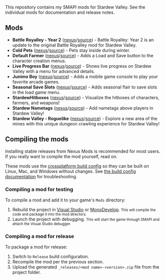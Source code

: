 This repository contains my SMAPI mods for Stardew Valley. See the individual mods for documentation and release notes.

## Mods

* **Battle Royalley - Year 2** ([nexus](https://www.nexusmods.com/stardewvalley/mods/9891)/[source](https://github.com/tylergibbs2/StardewValleyMods/tree/master/BattleRoyale)) - Battle Royalley: Year 2 is an update to the original Battle Royalley mod for Stardew Valley.
* **Cold Pets** ([nexus](https://www.nexusmods.com/stardewvalley/mods/14379)/[source](https://github.com/tylergibbs2/StardewValleyMods/tree/master/ColdPets)) - Pets stay inside during winter.
* **Default Farmer** ([nexus](https://www.nexusmods.com/stardewvalley/mods/12421)/[source](https://github.com/tylergibbs2/StardewValleyMods/tree/master/DefaultFarmer)) - Adds a Load and Save button to the character creation menus.
* **Live Progress Bar** ([nexus](https://www.nexusmods.com/stardewvalley/mods/7330)/[source](https://github.com/tylergibbs2/StardewValleyMods/tree/master/LiveProgressBar)) - Shows live progress on Stardew Valley with a menu for advanced details.
* **Junimo Boy** ([nexus](https://www.nexusmods.com/stardewvalley/mods/14384)/[source](https://github.com/tylergibbs2/StardewValleyMods/tree/master/JunimoBoy)) - Adds a mobile game console to play your favorite arcade games.
* **Seasonal Save Slots** ([nexus](https://www.nexusmods.com/stardewvalley/mods/14382)/[source](https://github.com/tylergibbs2/StardewValleyMods/tree/master/SeasonalSaveSlots)) - Adds seasonal flair to save slots in the load game menu.
* **StardewHitboxes** ([nexus](https://www.nexusmods.com/stardewvalley/mods/12264)/[source](https://github.com/tylergibbs2/StardewValleyMods/tree/master/StardewHitboxes)) - Visualize the hitboxes of characters, farmers, and weapons!
* **Stardew Nametags** ([nexus](https://www.nexusmods.com/stardewvalley/mods/12158)/[source](https://github.com/tylergibbs2/StardewValleyMods/tree/master/StardewNametags)) - Add nametags above players in Stardew Valley!
* **Stardew Valley - Roguelike** ([nexus](https://www.nexusmods.com/stardewvalley/mods/13614)/[source](https://github.com/tylergibbs2/StardewValleyMods/tree/master/StardewRoguelike)) - Explore a new area of the mines with this unique dungeon crawling experience for Stardew Valley!

## Compiling the mods

Installing stable releases from Nexus Mods is recommended for most users. If you really want to
compile the mod yourself, read on.

These mods use the [crossplatform build config](https://www.nuget.org/packages/Pathoschild.Stardew.ModBuildConfig)
so they can be built on Linux, Mac, and Windows without changes. See [the build config documentation](https://www.nuget.org/packages/Pathoschild.Stardew.ModBuildConfig)
for troubleshooting.

### Compiling a mod for testing

To compile a mod and add it to your game's `Mods` directory:

1. Rebuild the project in [Visual Studio](https://www.visualstudio.com/vs/community/) or [MonoDevelop](https://www.monodevelop.com/).
   <small>This will compile the code and package it into the mod directory.</small>
2. Launch the project with debugging.
   <small>This will start the game through SMAPI and attach the Visual Studio debugger.</small>

### Compiling a mod for release

To package a mod for release:

1. Switch to `Release` build configuration.
2. Recompile the mod per the previous section.
3. Upload the generated `_releases/<mod name>-<version>.zip` file from the project folder.
